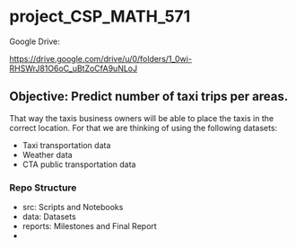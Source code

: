 # project_CSP_MATH_571

Google Drive:

https://drive.google.com/drive/u/0/folders/1_0wi-RHSWrJ81O6oC_uBtZoCfA9uNLoJ

## Objective: Predict number of taxi trips per areas.
That way the taxis business owners will be able to place the taxis in the correct location. For that we are thinking of using the following datasets:
- Taxi transportation data
- Weather data
- CTA public transportation data


### Repo Structure

- src: Scripts and Notebooks
- data: Datasets
- reports: Milestones and Final Report
- 
